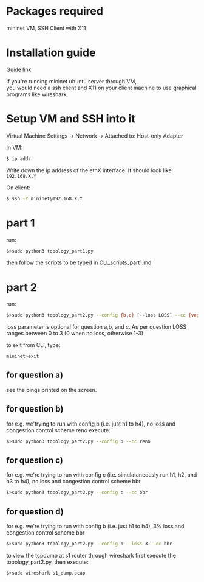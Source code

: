 # Packages required
mininet VM, SSH Client with X11
# Installation guide
[Guide link](http://mininet.org/download/#option-1-mininet-vm-installation-easy-recommended) 

If you're running mininet ubuntu server through VM,  
you would need a ssh client and X11 on your client machine to use graphical programs like wireshark.
# Setup VM and SSH into it
Virtual Machine Settings -> Network -> Attached to: Host-only Adapter

In VM:
```bash
$ ip addr
```
Write down the ip address of the ethX interface. It should look like `192.168.X.Y`

On client:
```bash
$ ssh -Y mininet@192.168.X.Y
```

# part 1
run: 
```bash
$>sudo python3 topology_part1.py
```
then follow the scripts to be typed in CLI_scripts_part1.md

# part 2 
run: 
```bash
$>sudo python3 topology_part2.py --config {b,c} [--loss LOSS] --cc {vegas,reno,cubic,bbr} 
```
loss parameter is optional for question a,b, and c. As per question LOSS ranges between 0 to 3 (0 when no loss, otherwise 1-3)

to exit from CLI, type:
```bash
mininet>exit
```
## for question a) 
see the pings printed on the screen.

## for question b) 
for e.g. we'trying to run with config b (i.e. just h1 to h4), no loss and congestion control scheme reno
execute:
```bash
$>sudo python3 topology_part2.py --config b --cc reno
```


## for question c)
for e.g. we're trying to run with config c (i.e. simulataneously run h1, h2, and h3 to h4), no loss and congestion control scheme bbr
```bash
$>sudo python3 topology_part2.py --config c --cc bbr
```
## for question d)
for e.g. we're trying to run with config b (i.e. just h1 to h4), 3% loss and congestion control scheme bbr
```bash
$>sudo python3 topology_part2.py --config b --loss 3 --cc bbr
```

to view the tcpdump at s1 router through wireshark first execute the topology_part2.py, then execute:
```bash
$>sudo wireshark s1_dump.pcap
```
